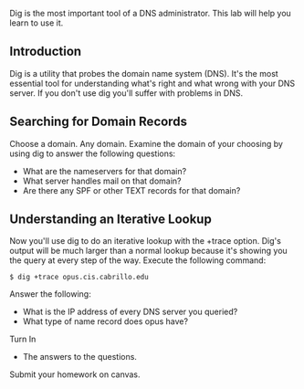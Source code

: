 Dig is the most important tool of a DNS administrator. This lab will help you learn to use it.

## Introduction 

Dig is a utility that probes the domain name system (DNS). It's the most essential tool for understanding what's right and what wrong with your DNS server. If you don't use dig you'll suffer with problems in DNS.

## Searching for Domain Records 

Choose a domain. Any domain. Examine the domain of your choosing by using dig to answer the following questions:
  - What are the nameservers for that domain?
  - What server handles mail on that domain?
  - Are there any SPF or other TEXT records for that domain?

## Understanding an Iterative Lookup 

Now you'll use dig to do an iterative lookup with the +trace option. Dig's output will be much larger than a normal lookup because it's showing you the query at every step of the way. Execute the following command:

```
$ dig +trace opus.cis.cabrillo.edu
```

Answer the following:
  - What is the IP address of every DNS server you queried?
  - What type of name record does opus have?

Turn In
  - The answers to the questions.

Submit your homework on canvas.